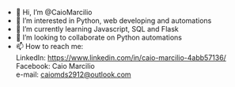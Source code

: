 - 👋 Hi, I’m @CaioMarcilio
- 👀 I’m interested in Python, web developing and automations
- 🌱 I’m currently learning Javascript, SQL and Flask
- 💞️ I’m looking to collaborate on Python automations
- 📫 How to reach me:<br />
LinkedIn: https://www.linkedin.com/in/caio-marcilio-4abb57136/<br />
Facebook: Caio Marcilio<br />
e-mail: caiomds2912@outlook.com<br />

<!---
CaioMarcilio/CaioMarcilio is a ✨ special ✨ repository because its `README.md` (this file) appears on your GitHub profile.
You can click the Preview link to take a look at your changes.
--->
